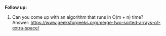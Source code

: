 **Follow up:**
1. Can you come up with an algorithm that runs in O(m + n) time?  
Answer: https://www.geeksforgeeks.org/merge-two-sorted-arrays-o1-extra-space/
